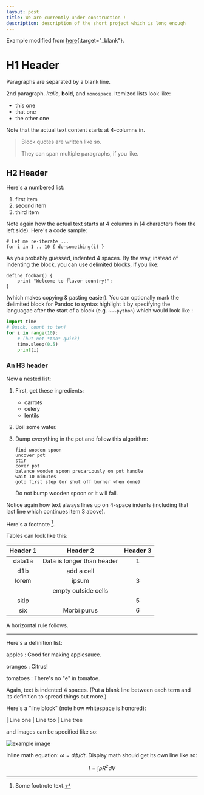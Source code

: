 ```yaml
---
layout: post
title: We are currently under construction ! 
description: description of the short project which is long enough
---
```

Example modified from [here](http://www.unexpected-vortices.com/sw/rippledoc/quick-markdown-example.html){:target="_blank"}.

H1 Header
============

Paragraphs are separated by a blank line.

2nd paragraph. *Italic*, **bold**, and `monospace`. Itemized lists
look like:

  * this one
  * that one
  * the other one

Note that the actual text
content starts at 4-columns in.

> Block quotes are
> written like so.
>
> They can span multiple paragraphs,
> if you like.


H2 Header
------------

Here's a numbered list:

 1. first item
 2. second item
 3. third item

Note again how the actual text starts at 4 columns in (4 characters
from the left side). Here's a code sample:

    # Let me re-iterate ...
    for i in 1 .. 10 { do-something(i) }

As you probably guessed, indented 4 spaces. By the way, instead of
indenting the block, you can use delimited blocks, if you like:

~~~
define foobar() {
    print "Welcome to flavor country!";
}
~~~

(which makes copying & pasting easier). You can optionally mark the
delimited block for Pandoc to syntax highlight it by specifying the languagae after the start of a block (e.g. `~~~python`) which would look like :

~~~python
import time
# Quick, count to ten!
for i in range(10):
    # (but not *too* quick)
    time.sleep(0.5)
    print(i)
~~~

### An H3 header ###

Now a nested list:

 1. First, get these ingredients:

      * carrots
      * celery
      * lentils

 2. Boil some water.

 3. Dump everything in the pot and follow
    this algorithm:

        find wooden spoon
        uncover pot
        stir
        cover pot
        balance wooden spoon precariously on pot handle
        wait 10 minutes
        goto first step (or shut off burner when done)

    Do not bump wooden spoon or it will fall.

Notice again how text always lines up on 4-space indents (including
that last line which continues item 3 above).

Here's a footnote [^1].

[^1]: Some footnote text.

Tables can look like this:

| Header 1 | Header 2                   | Header 3 |
|:--------:|:--------------------------:|:--------:|
| data1a   | Data is longer than header | 1        |
| d1b      | add a cell                 |          |
| lorem    | ipsum                      | 3        |
|          | empty outside cells        |          |
| skip     |                            | 5        |
| six      | Morbi purus                | 6        |


A horizontal rule follows.

***

Here's a definition list:

apples
  : Good for making applesauce.

oranges
  : Citrus!

tomatoes
  : There's no "e" in tomatoe.

Again, text is indented 4 spaces. (Put a blank line between each
term and  its definition to spread things out more.)

Here's a "line block" (note how whitespace is honored):

| Line one
|   Line too
| Line tree

and images can be specified like so:

![example image](https://images.unsplash.com/photo-1488190211105-8b0e65b80b4e?w=300&h=300&fit=crop "An exemplary image")

Inline math equation: $\omega = d\phi / dt$. Display
math should get its own line like so:

$$I = \int \rho R^{2} dV$$
